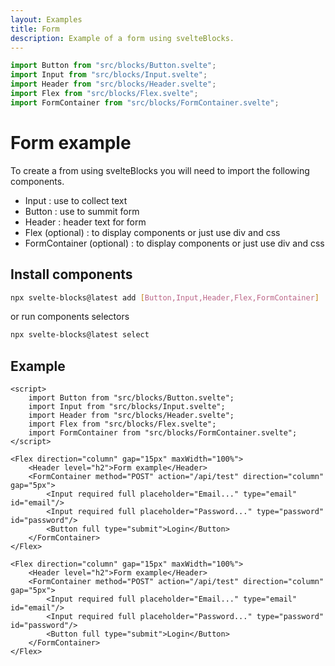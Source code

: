 ```yaml
---
layout: Examples
title: Form
description: Example of a form using svelteBlocks.
---
```

```js [CODE]
import Button from "src/blocks/Button.svelte";
import Input from "src/blocks/Input.svelte";
import Header from "src/blocks/Header.svelte";
import Flex from "src/blocks/Flex.svelte";
import FormContainer from "src/blocks/FormContainer.svelte";
```
# Form example
To create a from using svelteBlocks you will need to import the following components.
- Input : use to collect text
- Button : use to summit form
- Header : header text for form
- Flex (optional) : to display components or just use div and css
- FormContainer (optional) : to display components or just use div and css

## Install components
```bash
npx svelte-blocks@latest add [Button,Input,Header,Flex,FormContainer]
```
or run components selectors
```bash
npx svelte-blocks@latest select
```

## Example
```svelte
<script>
    import Button from "src/blocks/Button.svelte";
    import Input from "src/blocks/Input.svelte";
    import Header from "src/blocks/Header.svelte";
    import Flex from "src/blocks/Flex.svelte";
    import FormContainer from "src/blocks/FormContainer.svelte";
</script>

<Flex direction="column" gap="15px" maxWidth="100%">
    <Header level="h2">Form example</Header>
    <FormContainer method="POST" action="/api/test" direction="column" gap="5px">
        <Input required full placeholder="Email..." type="email" id="email"/>
        <Input required full placeholder="Password..." type="password" id="password"/>
        <Button full type="submit">Login</Button>
    </FormContainer>
</Flex>
```

```svelte [ADD]
<Flex direction="column" gap="15px" maxWidth="100%">
    <Header level="h2">Form example</Header>
    <FormContainer method="POST" action="/api/test" direction="column" gap="5px">
        <Input required full placeholder="Email..." type="email" id="email"/>
        <Input required full placeholder="Password..." type="password" id="password"/>
        <Button full type="submit">Login</Button>
    </FormContainer>
</Flex>
```
